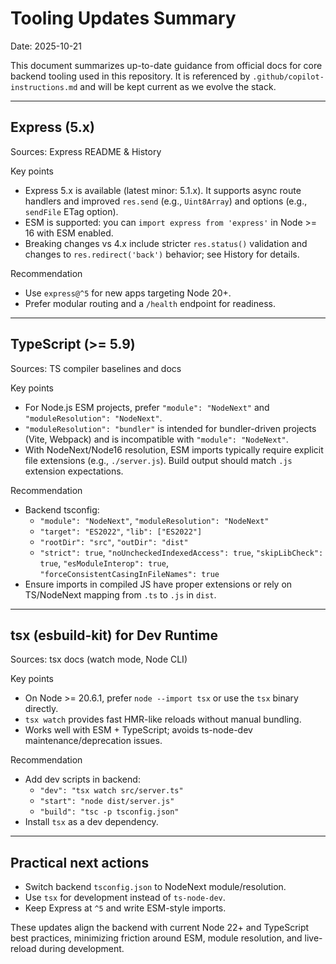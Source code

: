 # Tooling Updates Summary

Date: 2025-10-21

This document summarizes up-to-date guidance from official docs for core backend tooling used in this repository. It is referenced by `.github/copilot-instructions.md` and will be kept current as we evolve the stack.

---

## Express (5.x)

Sources: Express README & History

Key points
- Express 5.x is available (latest minor: 5.1.x). It supports async route handlers and improved `res.send` (e.g., `Uint8Array`) and options (e.g., `sendFile` ETag option).
- ESM is supported: you can `import express from 'express'` in Node >= 16 with ESM enabled.
- Breaking changes vs 4.x include stricter `res.status()` validation and changes to `res.redirect('back')` behavior; see History for details.

Recommendation
- Use `express@^5` for new apps targeting Node 20+.
- Prefer modular routing and a `/health` endpoint for readiness.

---

## TypeScript (>= 5.9)

Sources: TS compiler baselines and docs

Key points
- For Node.js ESM projects, prefer `"module": "NodeNext"` and `"moduleResolution": "NodeNext"`.
- `"moduleResolution": "bundler"` is intended for bundler-driven projects (Vite, Webpack) and is incompatible with `"module": "NodeNext"`.
- With NodeNext/Node16 resolution, ESM imports typically require explicit file extensions (e.g., `./server.js`). Build output should match `.js` extension expectations.

Recommendation
- Backend tsconfig:
  - `"module": "NodeNext"`, `"moduleResolution": "NodeNext"`
  - `"target": "ES2022"`, `"lib": ["ES2022"]`
  - `"rootDir": "src"`, `"outDir": "dist"`
  - `"strict": true`, `"noUncheckedIndexedAccess": true`, `"skipLibCheck": true`, `"esModuleInterop": true`, `"forceConsistentCasingInFileNames": true`
- Ensure imports in compiled JS have proper extensions or rely on TS/NodeNext mapping from `.ts` to `.js` in `dist`.

---

## tsx (esbuild-kit) for Dev Runtime

Sources: tsx docs (watch mode, Node CLI)

Key points
- On Node >= 20.6.1, prefer `node --import tsx` or use the `tsx` binary directly.
- `tsx watch` provides fast HMR-like reloads without manual bundling.
- Works well with ESM + TypeScript; avoids ts-node-dev maintenance/deprecation issues.

Recommendation
- Add dev scripts in backend:
  - `"dev": "tsx watch src/server.ts"`
  - `"start": "node dist/server.js"`
  - `"build": "tsc -p tsconfig.json"`
- Install `tsx` as a dev dependency.

---

## Practical next actions

- Switch backend `tsconfig.json` to NodeNext module/resolution.
- Use `tsx` for development instead of `ts-node-dev`.
- Keep Express at `^5` and write ESM-style imports.

These updates align the backend with current Node 22+ and TypeScript best practices, minimizing friction around ESM, module resolution, and live-reload during development.
